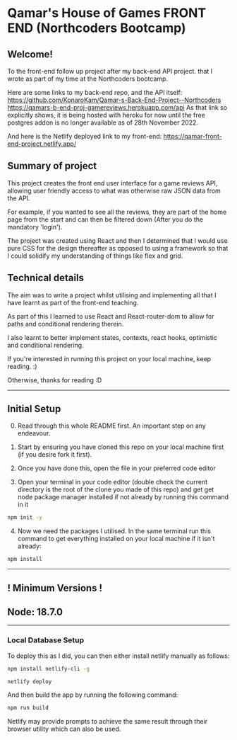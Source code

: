 # Qamar's House of Games FRONT END (Northcoders Bootcamp)

## Welcome!

To the front-end follow up project after my back-end API project. that I wrote as part of my time at the Northcoders bootcamp.

Here are some links to my back-end repo, and the API itself:
https://github.com/KonaroKam/Qamar-s-Back-End-Project--Northcoders
https://qamars-b-end-proj-gamereviews.herokuapp.com/api
As that link so explicitly shows, it is being hosted with heroku for now until the free postgres addon is no longer available as of 28th November 2022.

And here is the Netlify deployed link to my front-end:
https://qamar-front-end-project.netlify.app/

## Summary of project

This project creates the front end user interface for a game reviews API, allowing user friendly access to what was otherwise raw JSON data from the API.

For example, if you wanted to see all the reviews, they are part of the home page from the start and can then be filtered down (After you do the mandatory 'login').

The project was created using React and then I determined that I would use pure CSS for the design thereafter as opposed to using a framework so that I could solidify my understanding of things like flex and grid.


## Technical details

The aim was to write a project whilst utilising and implementing all that I have learnt as part of the front-end teaching.

As part of this I learned to use React and React-router-dom to allow for paths and conditional rendering therein.

I also learnt to better implement states, contexts, react hooks, optimistic and conditional rendering.

If you're interested in running this project on your local machine, keep reading. :)

Otherwise, thanks for reading :D

----------------------------

## Initial Setup

0. Read through this whole README first. An important step on any endeavour.

1. Start by ensuring you have cloned this repo on your local machine first (if you desire fork it first). 

2. Once you have done this, open the file in your preferred code editor

3. Open your terminal in your code editor (double check the current directory is the root of the clone you made of this repo) and get get node package manager installed if not already by running this command in it
``` bash
npm init -y
```
4. Now we need the packages I utilised. In the same terminal run this command to get everything installed on your local machine if it isn't already:
``` bash
npm install
```

----------------------------
## ! Minimum Versions !

## Node: 18.7.0
----------------------------

### Local Database Setup

To deploy this as I did, you can then either install netlify manually as follows: 
``` bash
npm install netlify-cli -g
``` 
``` bash
netlify deploy
``` 
And then build the app by running the following command:
``` bash
npm run build
```
Netlify may provide prompts to achieve the same result through their browser utility which can also be used.